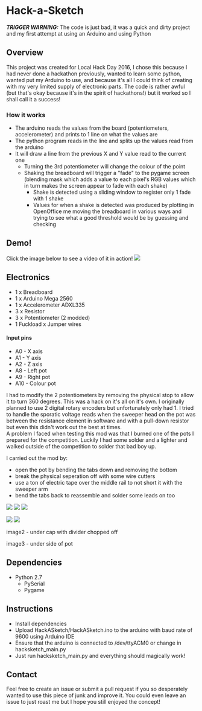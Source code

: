 # Hack-a-Sketch

***TRIGGER WARNING:*** The code is just bad, it was a quick and dirty project and my first attempt at using an Arduino and using Python

## Overview
This project was created for Local Hack Day 2016, I chose this because I had never done a hackathon previously, wanted to learn some python, wanted put my Arduino to use, and because it's all I could think of creating with my very limited supply of electronic parts. The code is rather awful (but that's okay because it's in the spirit of hackathons!) but it worked so I shall call it a success!

### How it works
* The arduino reads the values from the board (potentiometers, accelerometer) and prints to 1 line on what the values are
* The python program reads in the line and splits up the values read from the arduino
* It will draw a line from the previous X and Y value read to the current one
  * Turning the 3rd potentiometer will change the colour of the point
  * Shaking the breadboard will trigger a "fade" to the pygame screen (blending mask which adds a value to each pixel's RGB values which in turn makes the screen appear to fade with each shake)
    * Shake is detected using a sliding window to register only 1 fade with 1 shake
    * Values for when a shake is detected was produced by plotting in OpenOffice me moving the breadboard in various ways and trying to see what a good threshold would be by guessing and checking

## Demo!
Click the image below to see a video of it in action!
[![](https://github.com/echubaty/Hack-a-Sketch/blob/master/images/20161204_015018_HDR.jpg)](https://www.youtube.com/watch?v=t8_YyP3FWt4&)


## Electronics
* 1 x Breadboard
* 1 x Arduino Mega 2560
* 1 x Accelerometer ADXL335
* 3 x Resistor
* 3 x Potentiometer (2 modded)
* 1 Fuckload x Jumper wires

#### Input pins
* A0 - X axis
* A1 - Y axis
* A2 - Z axis
* A8 - Left pot
* A9 - Right pot
* A10 - Colour pot

I had to modify the 2 potentiometers by removing the physical stop to allow it to turn 360 degrees. This was a hack on it's all on it's own. I originally planned to use 2 digital rotary encoders but unfortunately only had 1. I tried to handle the sporatic voltage reads when the sweeper head on the pot was between the resistance element in software and with a pull-down resistor but even this didn't work out the best at times.
<br>
A problem I faced when testing this mod was that I burned one of the pots I prepared for the competition. Luckily I had some solder and a lighter and walked outside of the competition to solder that bad boy up.

I carried out the mod by:

* open the pot by bending the tabs down and removing the bottom
* break the physical seperation off with some wire cutters
* use a ton of electric tape over the middle rail to not short it with the sweeper arm
* bend the tabs back to reassemble and solder some leads on too

![](https://github.com/echubaty/Hack-a-Sketch/blob/master/images/20161203_021022.jpg "")
![](https://github.com/echubaty/Hack-a-Sketch/blob/master/images/20161203_021156.jpg "")
![](https://github.com/echubaty/Hack-a-Sketch/blob/master/images/20161203_021234.jpg "")

![](https://github.com/echubaty/Hack-a-Sketch/blob/master/images/20161203_235645.jpg "")
![](https://github.com/echubaty/Hack-a-Sketch/blob/master/images/20161203_235655.jpg "")

image2 - under cap with divider chopped off

image3 - under side of pot

## Dependencies
* Python 2.7
  * PySerial
  * Pygame
  
  
## Instructions
* Install dependencies
* Upload HackASketch/HackASketch.ino to the arduino with baud rate of 9600 using Arduino IDE
* Ensure that the arduino is connected to /dev/ttyACM0 or change in hacksketch_main.py
* Just run hacksketch_main.py and everything should magically work!


## Contact
Feel free to create an issue or submit a pull request if you so desperately wanted to use this piece of junk and improve it. You could even leave an issue to just roast me but I hope you still enjoyed the concept!
